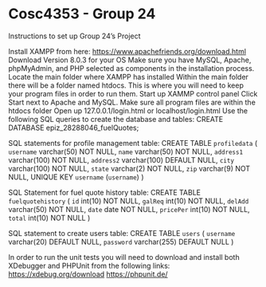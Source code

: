 # Cosc4353 - Group 24
Instructions to set up Group 24’s Project

Install XAMPP from here: https://www.apachefriends.org/download.html
Download Version 8.0.3 for your OS
Make sure you have MySQL, Apache, phpMyAdmin, and PHP selected as components in the installation process.
Locate the main folder where XAMPP has installed
Within the main folder there will be a folder named htdocs. This is where you will need to keep your program files in order to run them.
Start up XAMMP control panel 
Click Start next to Apache and MySQL.
Make sure all program files are within the htdocs folder
Open up 127.0.0.1/login.html or localhost/login.html
Use the following SQL queries to create the database and tables:
CREATE DATABASE epiz_28288046_fuelQuotes;

SQL statements for profile management table:
CREATE TABLE `profiledata` (
 `username` varchar(50) NOT NULL,
 `name` varchar(50) NOT NULL,
 `address1` varchar(100) NOT NULL,
 `address2` varchar(100) DEFAULT NULL,
 `city` varchar(100) NOT NULL,
 `state` varchar(2) NOT NULL,
 `zip` varchar(9) NOT NULL,
 UNIQUE KEY `username` (`username`)
) 

SQL Statement for fuel quote history table:
CREATE TABLE `fuelquotehistory` (
 `id` int(10) NOT NULL,
 `galReq` int(10) NOT NULL,
 `delAdd` varchar(50) NOT NULL, `date` date NOT NULL,
 `pricePer` int(10) NOT NULL,
 `total` int(10) NOT NULL
) 

SQL statement to create users table:
CREATE TABLE `users` (
 `username` varchar(20) DEFAULT NULL,
 `password` varchar(255) DEFAULT NULL
)

In order to run the unit tests you will need to download and install both XDebugger and PHPUnit from the following links:
				https://xdebug.org/download
				https://phpunit.de/
